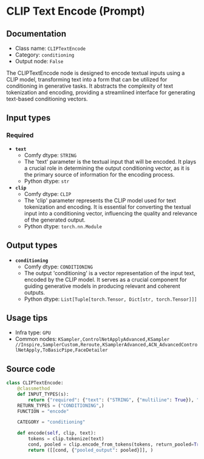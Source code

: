 # CLIP Text Encode (Prompt)
## Documentation
- Class name: `CLIPTextEncode`
- Category: `conditioning`
- Output node: `False`

The CLIPTextEncode node is designed to encode textual inputs using a CLIP model, transforming text into a form that can be utilized for conditioning in generative tasks. It abstracts the complexity of text tokenization and encoding, providing a streamlined interface for generating text-based conditioning vectors.
## Input types
### Required
- **`text`**
    - Comfy dtype: `STRING`
    - The 'text' parameter is the textual input that will be encoded. It plays a crucial role in determining the output conditioning vector, as it is the primary source of information for the encoding process.
    - Python dtype: `str`
- **`clip`**
    - Comfy dtype: `CLIP`
    - The 'clip' parameter represents the CLIP model used for text tokenization and encoding. It is essential for converting the textual input into a conditioning vector, influencing the quality and relevance of the generated output.
    - Python dtype: `torch.nn.Module`
## Output types
- **`conditioning`**
    - Comfy dtype: `CONDITIONING`
    - The output 'conditioning' is a vector representation of the input text, encoded by the CLIP model. It serves as a crucial component for guiding generative models in producing relevant and coherent outputs.
    - Python dtype: `List[Tuple[torch.Tensor, Dict[str, torch.Tensor]]]`
## Usage tips
- Infra type: `GPU`
- Common nodes: `KSampler,ControlNetApplyAdvanced,KSampler //Inspire,SamplerCustom,Reroute,KSamplerAdvanced,ACN_AdvancedControlNetApply,ToBasicPipe,FaceDetailer`


## Source code
```python
class CLIPTextEncode:
    @classmethod
    def INPUT_TYPES(s):
        return {"required": {"text": ("STRING", {"multiline": True}), "clip": ("CLIP", )}}
    RETURN_TYPES = ("CONDITIONING",)
    FUNCTION = "encode"

    CATEGORY = "conditioning"

    def encode(self, clip, text):
        tokens = clip.tokenize(text)
        cond, pooled = clip.encode_from_tokens(tokens, return_pooled=True)
        return ([[cond, {"pooled_output": pooled}]], )

```
